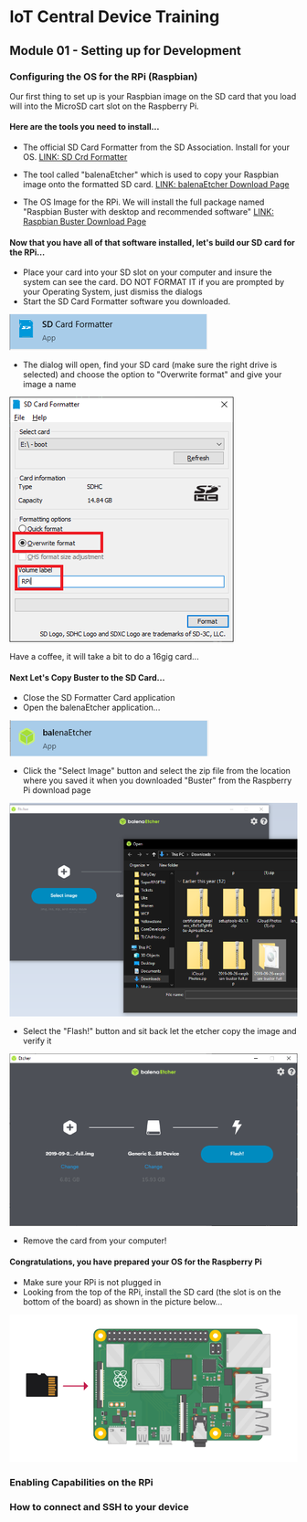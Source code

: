 # IoT Central Device Training
## Module 01 - Setting up for Development

### Configuring the OS for the RPi (Raspbian)
Our first thing to set up is your Raspbian image on the SD card that you load will into the MicroSD cart slot on the Raspberry Pi.

#### Here are the tools you need to install...

* The official SD Card Formatter from the SD Association. Install for your OS. [LINK: SD Crd Formatter](https://www.sdcard.org/downloads/formatter/)

* The tool called "balenaEtcher" which is used to copy your Raspbian image onto the formatted SD card. [LINK: balenaEtcher Download Page](https://www.balena.io/etcher/)

* The OS Image for the RPi. We will install the full package named "Raspbian Buster with desktop and recommended software" [LINK: Raspbian Buster Download Page](https://www.raspberrypi.org/downloads/raspbian/)

#### Now that you have all of that software installed, let's build our SD card for the RPi...

* Place your card into your SD slot on your computer and insure the system can see the card. DO NOT FORMAT IT if you are prompted by your Operating System, just dismiss the dialogs
* Start the SD Card Formatter software you downloaded. 

![alt text](../Assets/sd-formatter-app.png "SD Card Formatter")

* The dialog will open, find your SD card (make sure the right drive is selected) and choose the option to "Overwrite format" and give your image a name 

![alt text](../Assets/sd-formatter-dialog.png "SD Card Formatter")

Have a coffee, it will take a bit to do a 16gig card...

#### Next Let's Copy Buster to the SD Card...

* Close the SD Formatter Card application
* Open the balenaEtcher application...

![alt text](../Assets/balenaetcher-app.png "balenaEtcher application")

* Click the "Select Image" button and select the zip file from the location where you saved it when you downloaded "Buster" from the Raspberry Pi download page
 
 ![alt text](../Assets/balenaetcher-dialog-select-image.png "balenaEtcher select image")

 * Select the "Flash!" button and sit back let the etcher copy the image and verify it

![alt text](../Assets/balenaetcher-dialog-flash.png "balenaEtcher flash")

* Remove the card from your computer!

#### Congratulations, you have prepared your OS for the Raspberry Pi

* Make sure your RPi is not plugged in
* Looking from the top of the RPi, install the SD card (the slot is on the bottom of the board) as shown in the picture below...

![alt text](../Assets/pi-sd.png "Pi SD Card Insert") 


### Enabling Capabilities on the RPi
### How to connect and SSH to your device
